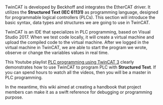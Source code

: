 TwinCAT is developed by Beckhoff and integrates the EtherCAT driver. It utilizes the **Structured Text (IEC 61131)** as programming language, designed for programmable logical controllers (PLCs). This section will introduce the basic syntax, data types and structures we are going to use in TwinCAT.

TwinCAT is an IDE that specializes in PLC programming, based on Visual Studio 2017. When we test code locally, it will create a virtual machine and upload the compiled code to the virtual machine. After we logged in the virtual machine in TwinCAT, we are able to start the program we wrote, observe or change the variables values in real time.

This Youtube playlist [PLC programming using TwinCAT 3](https://youtube.com/playlist?list=PLimaF0nZKYHz3I3kFP4myaAYjmYk1SowO&si=meIGl07Yj3mRG5ff) clearly demonstrates how to use TwinCAT to program PLC with **Structured Text**. If you can spend hours to watch all the videos, then you will be a master in PLC programming.

In the meantime, this wiki aimed at creating a handbook that project members can make it as a swift reference for debugging or programming purpose.